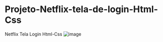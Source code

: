 # Projeto-Netflix-tela-de-login-Html-Css
Netflix Tela Login Html-Css
![image](https://user-images.githubusercontent.com/99026853/174498981-aeff00f9-6750-4359-a0a3-0b8fecf0dc05.png)

